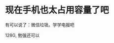 # 现在手机也太占用容量了吧


有可以说了：微信垃圾。学学电报吧

128G, 勉强还可以<img id="aimg_K5Jhh" onclick="zoom(this, this.src, 0, 0, 0)" class="zoom" src="https://cdn.jsdelivr.net/gh/hishis/forum-master/public/images/patch.gif" onmouseover="img_onmouseoverfunc(this)" onload="thumbImg(this)" border="0" alt="" />

